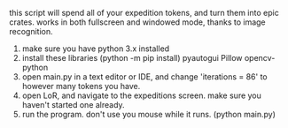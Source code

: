 this script will spend all of your expedition tokens, and turn them into epic crates.
works in both fullscreen and windowed mode, thanks to image recognition.

1. make sure you have python 3.x installed
2. install these libraries (python -m pip install)
  pyautogui
  Pillow
  opencv-python
3. open main.py in a text editor or IDE, and change 'iterations = 86' to however many tokens you have.
4. open LoR, and navigate to the expeditions screen. make sure you haven't started one already.
5. run the program. don't use you mouse while it runs. (python main.py)